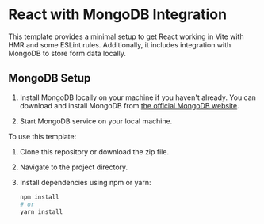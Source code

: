 # React with MongoDB Integration

This template provides a minimal setup to get React working in Vite with HMR and some ESLint rules. Additionally, it includes integration with MongoDB to store form data locally.

## MongoDB Setup

1. Install MongoDB locally on your machine if you haven't already. You can download and install MongoDB from [the official MongoDB website](https://www.mongodb.com/try/download/community).

2. Start MongoDB service on your local machine.

To use this template:

1. Clone this repository or download the zip file.

2. Navigate to the project directory.

3. Install dependencies using npm or yarn:

   ```bash
   npm install
   # or
   yarn install
